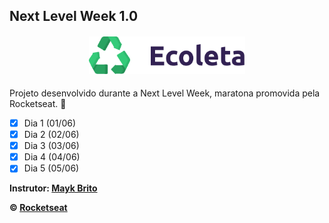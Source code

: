 ## Next Level Week 1.0

<h4 align="center">
  <img src="/public/assets/logo.svg" width="250px" />
</h4>

Projeto desenvolvido durante a Next Level Week, maratona promovida pela Rocketseat. 🚀

- [x] Dia 1 (01/06)
- [x] Dia 2 (02/06)
- [x] Dia 3 (03/06)
- [x] Dia 4 (04/06)
- [x] Dia 5 (05/06)

**Instrutor: [Mayk Brito](https://github.com/maykbrito)**

**&copy; [Rocketseat](https://rocketseat.com.br/)**